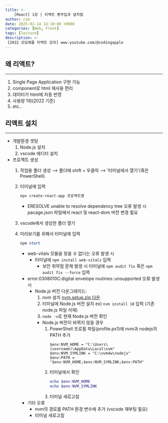 ```yaml
---
title: >-
    [React] 1강 | 리액트 뽕주입과 설치법
author: csm
date: 2025-02-14 14:10:00 +0900
categories: [Web, Front]
tags: [lecture]
description: >-
 [2022 코딩애플 리액트 강의] www.youtube.com/@codingapple
---
```


## 왜 리액트?
---
1. Single Page Application 구현 가능
2. component로 html 재사용 편리
3. 데이터가 html에 자동 반영
4. 사용량 1위(2022 기준)
5. etc..

## 리액트 설치
---
- 개발환경 셋팅
    1. Node.js 설치
    2. vscode 에디터 설치
- 프로젝트 생성
    1. 작업용 폴더 생성 ⟶ 폴더에 shift + 우클릭 ⟶ '터미널에서 열기'(혹은 PowerShell)
    2. 터미널에 입력
        ```powershell
        npx create-react-app 프로젝트명
        ```
        - ERESOLVE unable to resolve dependency tree 오류 발생 시
            pacage.json 파일에서 react 및 react-dom 버전 변경 필요

    3. vscode에서 생성한 폴더 열기
    4. 미리보기를 위해서 터미널에 입력
        ```powershell
        npm start
        ```
        - web-vitals 모듈을 찾을 수 없다는 오류 발생 시
            - 터미널에 `npm install web-vitals` 입력  
                - 보안 취약점 문제 발생 시
                    터미널에 `npm audit fix` 혹은 `npm audit fix --force` 입력
        - error:0308010C:digital envelope routines::unsupported 오류 발생 시
            - Node.js 버전 다운그레이드:
                1. nvm 설치 [nvm.setup.zip 다운](https://github.com/coreybutler/nvm-windows/releases)
                2. 터미널에 Node.js 버전 설치 ex) `nvm install 18` 입력 (기존 node.js 파일 삭제)
                3. `node -v`로 현재 Node.js 버전 확인
                - Node.js 버전이 바뀌지 않을 경우
                    1. PowerShell 프로필 파일(profile.ps1)에 nvm과 nodejs의 PATH 추가
                        ```
                        $env:NVM_HOME = "C:\Users\(username)\AppData\Local\nvm"
                        $env:NVM_SYMLINK = "C:\nvm4w\nodejs"
                        $env:PATH = "$env:NVM_HOME;$env:NVM_SYMLINK;$env:PATH"
                        ```
                    2. 터미널에서 확인
                        ```powershell
                        echo $env:NVM_HOME
                        echo $env:NVM_SYMLINK
                        ```
                    3. 터미널 새로고침
        - 기타 오류
            - nvm의 경로를 PATH 환경 변수에 추가 (vscode 재부팅 필요)
            - 터미널 새로고침

